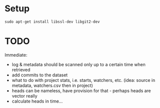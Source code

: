 # Setup

    sudo apt-get install libssl-dev libgit2-dev



# TODO

Immediate:




- log & metadata should be scanned only up to a certain time when retrieved
- add commits to the dataset
- what to do with project stats, i.e. starts, watchers, etc. 
  (idea: source in metadata, watchers.csv then in project)
- heads can be nameless, have provision for that - perhaps heads are vector really
- calculate heads in time...